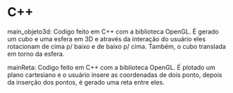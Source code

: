 # C++

main_objeto3d: Codigo feito em C++ com a biblioteca OpenGL. É gerado um cubo e uma esfera em 3D e através da interação do usuário eles rotacionam de cima p/ baixo e de baixo p/ cima. Também, o cubo translada em torno da esfera.

mainReta: Codigo feito em C++ com a biblioteca OpenGL. É plotado um plano cartesiano e o usuário insere as coordenadas de dois ponto, depois da inserção dos pontos, é gerado uma reta entre eles.
